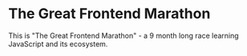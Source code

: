 # The Great Frontend Marathon
This is "The Great Frontend Marathon" - a 9 month long race learning JavaScript and its ecosystem.
